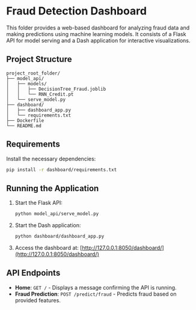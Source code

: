 # Fraud Detection Dashboard

This folder provides a web-based dashboard for analyzing fraud data and making predictions using machine learning models. It consists of a Flask API for model serving and a Dash application for interactive visualizations.

## Project Structure

```
project_root_folder/
├── model_api/
│   ├── models/
│   │   ├── DecisionTree_Fraud.joblib  
│   │   └── RNN_Credit.pt              
│   └── serve_model.py                 
├── dashboard/        
│   ├── dashboard_app.py               
│   └── requirements.txt               
├── Dockerfile                         
└── README.md                          
```

## Requirements

Install the necessary dependencies:

```bash
pip install -r dashboard/requirements.txt
```

## Running the Application

1. Start the Flask API:
   ```bash
   python model_api/serve_model.py
   ```
2. Start the Dash application:
   ```bash
   python dashboard/dashboard_app.py
   ```
3. Access the dashboard at: [http://127.0.0.1:8050/dashboard/](http://127.0.0.1:8050/dashboard/)

## API Endpoints

- **Home**: `GET /` - Displays a message confirming the API is running.
- **Fraud Prediction**: `POST /predict/fraud` - Predicts fraud based on provided features.



